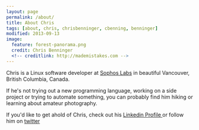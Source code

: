 ```yaml
---
layout: page
permalink: /about/
title: About Chris
tags: [about, chris, chrisbenninger, cbenning, benninger]
modified: 2013-09-13
image:
  feature: forest-panorama.png
  credit: Chris Benninger
  <!-- creditlink: http://mademistakes.com -->
---
```


Chris is a Linux software developer at <a href="http://www.sophos.com/en-us/threat-center/threat-analyses.aspx">Sophos Labs</a> in beautiful Vancouver, British Columbia, Canada. 

  If he's not trying out a new programming language, working on a side project or trying to automate something, you can probably find him hiking or learning about amateur photography. 
  
  If you'd like to get ahold of Chris, check out his <a href="http://www.linkedin.com/in/christopherbenninger">
      Linkedin Profile
    </a> or follow him on <a href="http://twitter.com/chrisbenninger">twitter</a>

